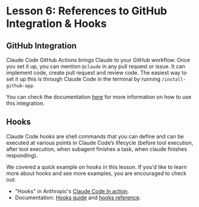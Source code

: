 # Lesson 6: References to GitHub Integration & Hooks

## GitHub Integration

Claude Code GitHub Actions brings Claude to your GitHub workflow. Once you set it up, you can mention `@claude` in any pull request or issue. It can implement code, create pull request and review code. The easiest way to set it up this is through Claude Code in the terminal by running `/install-github-app`.

You can check the documentation [here](https://docs.anthropic.com/en/docs/claude-code/github-actions) for more information on how to use this integration. 

## Hooks

Claude Code hooks are shell commands that you can define and can be executed at various points in Claude Code’s lifecycle (before tool execution, after tool execution, when subagent finishes a task, when claude finishes responding).  

We covered a quick example on hooks in this lesson. If you'd like to learn more about hooks and see more examples, you are encouraged to check out:
- "Hooks" in Anthropic's [Claude Code In action](https://anthropic.skilljar.com/claude-code-in-action/312000).
- Documentation: [Hooks guide](https://docs.anthropic.com/en/docs/claude-code/hooks-guide) and [hooks reference](https://docs.anthropic.com/en/docs/claude-code/hooks).


